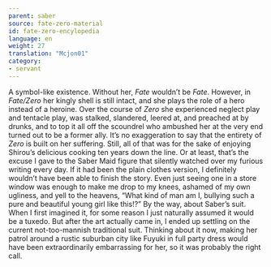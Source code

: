```yaml
---
parent: saber
source: fate-zero-material
id: fate-zero-encylopedia
language: en
weight: 27
translation: "Mcjon01"
category:
- servant
---
```


A symbol-like existence. Without her, *Fate* wouldn’t be *Fate*. However, in *Fate/Zero* her kingly shell is still intact, and she plays the role of a hero instead of a heroine.
Over the course of *Zero* she experienced neglect play and tentacle play, was stalked, slandered, leered at, and preached at by drunks, and to top it all off the scoundrel who ambushed her at the very end turned out to be a former ally. It’s no exaggeration to say that the entirety of *Zero* is built on her suffering. Still, all of that was for the sake of enjoying Shirou’s delicious cooking ten years down the line. Or at least, that’s the excuse I gave to the Saber Maid figure that silently watched over my furious writing every day. If it had been the plain clothes version, I definitely wouldn’t have been able to finish the story. Even just seeing one in a store window was enough to make me drop to my knees, ashamed of my own ugliness, and yell to the heavens, “What kind of man am I, bullying such a pure and beautiful young girl like this!?”
By the way, about Saber’s suit. When I first imagined it, for some reason I just naturally assumed it would be a tuxedo. But after the art actually came in, I ended up settling on the current not-too-mannish traditional suit. Thinking about it now, making her patrol around a rustic suburban city like Fuyuki in full party dress would have been extraordinarily embarrassing for her, so it was probably the right call.
